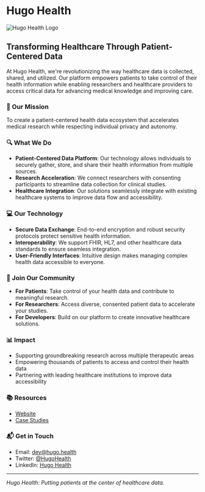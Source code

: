 # Hugo Health

![Hugo Health Logo](https://hugo.health/wp-content/uploads/2022/05/hugo-logo-1.svg)

## Transforming Healthcare Through Patient-Centered Data

At Hugo Health, we're revolutionizing the way healthcare data is collected, shared, and utilized. Our platform empowers patients to take control of their health information while enabling researchers and healthcare providers to access critical data for advancing medical knowledge and improving care.

### 🌟 Our Mission

To create a patient-centered health data ecosystem that accelerates medical research while respecting individual privacy and autonomy.

### 🔍 What We Do

- **Patient-Centered Data Platform**: Our technology allows individuals to securely gather, store, and share their health information from multiple sources.
- **Research Acceleration**: We connect researchers with consenting participants to streamline data collection for clinical studies.
- **Healthcare Integration**: Our solutions seamlessly integrate with existing healthcare systems to improve data flow and accessibility.

### 💻 Our Technology

- **Secure Data Exchange**: End-to-end encryption and robust security protocols protect sensitive health information.
- **Interoperability**: We support FHIR, HL7, and other healthcare data standards to ensure seamless integration.
- **User-Friendly Interfaces**: Intuitive design makes managing complex health data accessible to everyone.

### 🤝 Join Our Community

- **For Patients**: Take control of your health data and contribute to meaningful research.
- **For Researchers**: Access diverse, consented patient data to accelerate your studies.
- **For Developers**: Build on our platform to create innovative healthcare solutions.

### 📊 Impact

- Supporting groundbreaking research across multiple therapeutic areas
- Empowering thousands of patients to access and control their health data
- Partnering with leading healthcare institutions to improve data accessibility

### 📚 Resources

- [Website](https://hugo.health)
- [Case Studies](https://hugo.health/case-studies)

### 📬 Get in Touch

- Email: [dev@hugo.health](mailto:dev@hugo.health)
- Twitter: [@HugoHealth](https://twitter.com/hugohealth)
- LinkedIn: [Hugo Health](https://www.linkedin.com/company/hugo-health)

---

*Hugo Health: Putting patients at the center of healthcare data.*
